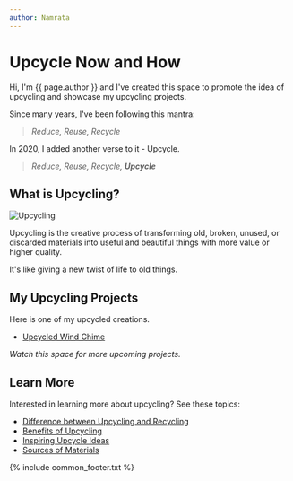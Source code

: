 ```yaml
---
author: Namrata
---
```



# Upcycle Now and How

Hi, I'm {{ page.author }} and I've created this space to promote the idea of upcycling and showcase my upcycling projects.

Since many years, I've been following this mantra: 

> _Reduce, Reuse, Recycle_

In 2020, I added another verse to it - Upcycle.

> _Reduce, Reuse, Recycle, **Upcycle**_

## What is Upcycling?

![Upcycling](./../images/upcycling.jpg)

Upcycling is the creative process of transforming old, broken, unused, or discarded materials into useful and beautiful things with more value or higher quality.

It's like giving a new twist of life to old things.

## My Upcycling Projects

Here is one of my upcycled creations.

 - [Upcycled Wind Chime](./topics/my-wind-chime)

_Watch this space for more upcoming projects._

## Learn More

Interested in learning more about upcycling? See these topics:

 - [Difference between Upcycling and Recycling](./topics/recycle-upcycle)
 - [Benefits of Upcycling](./topics/benefits)
 - [Inspiring Upcycle Ideas](./topics/inspirations)
 - [Sources of Materials](./topics/sources)
 
{% include common_footer.txt %}